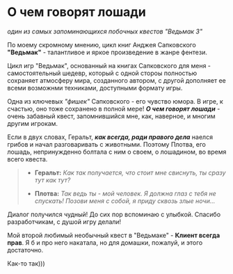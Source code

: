 # О чем говорят лошади

  *один из самых запоминающихся побочных квестов "Ведьмак 3"*

По моему скромному мнению, цикл книг Анджея Сапковского **"Ведьмак"** - талантливое и яркое произведение в жанре фентези. 

Цикл игр "Ведьмак", основанный на книгах Сапковского для меня - самостоятельный шедевр, который с одной стороы полностью сохраняет атмосферу мира, созданного автором, с другой дополняет ее всеми возможнми техниками, доступными формату игры.

Одна из ключевых *"фишек"* Сапковского - его чувство юмора. В игре, к счастью, оно тоже сохранено в полной мере! ***О чем говорят лошади*** - очень забавный квест, запомнившийся мне, как, наверное, и многим другим игрокам.

Если в двух словах, Геральт, ***как всегда, ради правого дела*** наелся грибов и начал разговаривать с животными. Поэтому Плотва, его лошадь, непринужденно болтала с ним о своем, о лошадином, во время всего квеста. 

> * **Геральт:** *Как так получается, что стоит мне свиснуть, ты сразу тут как тут?*
>
> * **Плотва:** *Так ведь ты - мой человек. Я должна глаз с тебя не спускать! Позови меня с собой, я приду сквозь злые ночи...*

 Диалог получился чудный! До сих пор вспоминаю с улыбкой. Спасибо разработчикам, с душой игру делали!

 Мой второй любимый необычный квест в "Ведьмаке" - **Клиент всегда прав**. Я б и про него накатала, но для домашки, пожалуй, и этого достаточно.

 Как-то так)))